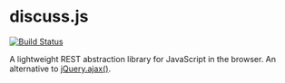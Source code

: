 discuss.js
============================
[![Build Status](https://travis-ci.org/leadhead9/discuss.js.svg?branch=master)](https://travis-ci.org/leadhead9/discuss.js)

A lightweight REST abstraction library for JavaScript in the browser. An alternative to 
[jQuery.ajax()](https://api.jquery.com/jquery.ajax/).
